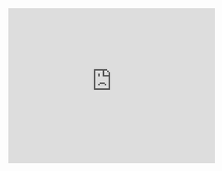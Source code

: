 <iframe width="420" height="315" src="http://www.youtube.com/embed/zPlxzXkERB8?rel=0" frameborder="0" allowfullscreen></iframe>

